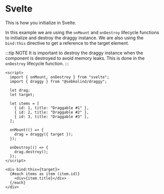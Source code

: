 # Svelte

This is how you initialize in Svelte.

In this example we are using the `onMount` and `onDestroy` lifecycle functions to initialize and destroy the draggy instance. We are also using the `bind:this` directive to get a reference to the target element.

:::tip NOTE
It is important to destroy the draggy instance when the component is destroyed to avoid memory leaks. This is done in the `onDestroy` lifecycle function.
:::

```svelte
<script>
  import { onMount, onDestroy } from "svelte";
  import { draggy } from "@sebkolind/draggy";

  let drag;
  let target;

  let items = [
    { id: 1, title: "Draggable #1" },
    { id: 2, title: "Draggable #2" },
    { id: 3, title: "Draggable #3" },
  ];

  onMount(() => {
    drag = draggy({ target });
  });

  onDestroy(() => {
    drag.destroy();
  });
</script>

<div bind:this={target}>
  {#each items as item (item.id)}
    <div>{item.title}</div>
  {/each}
</div>
```